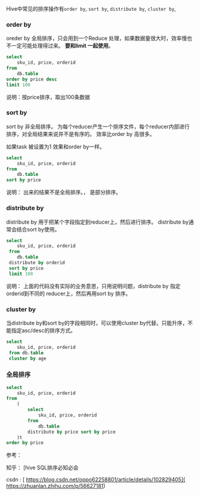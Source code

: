 

Hive中常见的排序操作有`order by`, `sort by`, `distribute by`, `cluster by`,


### order by

oreder by 全局排序，只会用到一个Reduce 处理，如果数据量很大时，效率慢也不一定可能处理得过来。 **要和limit 一起使用**。 

```sql
select 
	sku_id, price, orderid
from 
	db.table
order by price desc
limit 100
```

说明：按price排序，取出100条数据



### sort by

sort by 非全局排序。 为每个reducer产生一个排序文件，每个reducer内部进行排序，对全局结果来说并不是有序的。 效率比order by 高很多。 

如果task 被设置为1 效果和order by一样。

```sql
select 
	sku_id, price, orderid
from 
	db.table
sort by price 
```

说明： 出来的结果不是全局排序。， 是部分排序。 



### distribute by

distribute by 用于把某个字段指定到reducer上，然后进行排序。 distribute by通常会结合sort by使用。

```sql
select 
	sku_id, price, orderid
 from 
 	db.table
 distribute by orderid
 sort by price
 limit 100
```

说明： 上面的代码没有实际的业务意思，只用说明问题，distribute by 指定  orderid到不同的 reducer上，然后再用sort by 排序。 



### cluster by

当distribute by和sort by的字段相同时，可以使用cluster by代替。只能升序，不能指定asc/desc的排序方式。

```sql
select 
	sku_id, price, orderid
 from db.table 
 cluster by age

```



### 全局排序

```sql
select 
	sku_id, price, orderid
from 
	(
        select 
        	sku_id, price, orderid 
        from
        	db.table
        distribute by price sort by price
    )t 
order by price  
```



参考：

知乎： [hive SQL排序必知必会

csdn :  [ https://blog.csdn.net/oppo62258801/article/details/102829405]( https://zhuanlan.zhihu.com/p/56627181)
